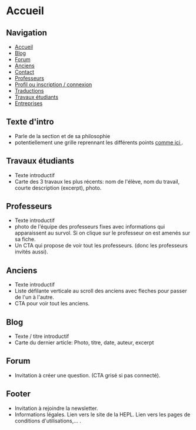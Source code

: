 # Accueil
## Navigation
- [Accueil](./acceil.md)
- [Blog](./blog.md)
- [Forum](./forum.md)
- [Anciens](./anciens.md)
- [Contact](./contact.md)
- [Professeurs](./professeurs.md)
- [Profil ou inscription / connexion](./profile.md)
- [Traductions](./traductions)
- [Travaux étudiants](./travaux)
- [Entreprises](./entreprises)

## Texte d'intro
- Parle de la section et de sa philosophie
- potentiellement une grille reprennant les différents points [ comme ici ](https://www.outcrowd.io/development-page#w-node-_0b282cc2-3da0-8263-f642-6d661fdefabd-caa8fd89).

## Travaux étudiants
- Texte introductif
- Carte des 3 travaux les plus récents: nom de l'élève, nom du travail, courte description (excerpt), photo.

## Professeurs
- Texte introductif
- photo de l'équipe des professeurs fixes avec informations qui apparaissent au survol. Si on clique sur le professeur on est amenés sur sa fiche.
- Un CTA qui propose de voir tout les professeurs. (donc les professeurs invités aussi).

## Anciens
- Texte introductif
- Liste défilante verticale au scroll des anciens avec fleches pour passer de l'un à l'autre.
- CTA pour voir tout les anciens.

## Blog
- Texte / titre introductif
- Carte du dernier article: Photo, titre, date, auteur, excerpt

## Forum
- Invitation à créer une question. (CTA grisé si pas connecté).

## Footer
- Invitation à rejoindre la newsletter.
- Informations légales. Lien vers le site de la HEPL. Lien vers les pages de conditions d'utilisations,... .
